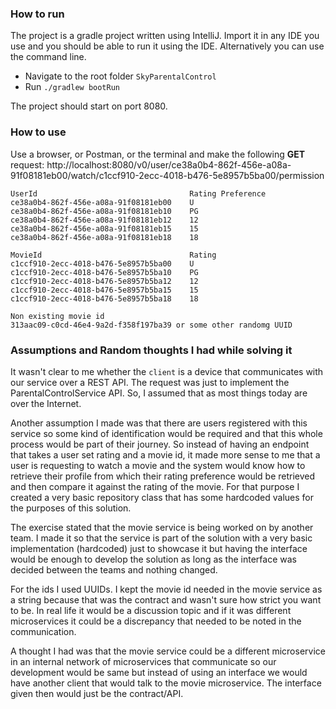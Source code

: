 ### How to run
The project is a gradle project written using IntelliJ.
Import it in any IDE you use and you should be able to run it using the IDE.
Alternatively you can use the command line.

* Navigate to the root folder `SkyParentalControl`
* Run `./gradlew bootRun`

The project should start on port 8080.

### How to use
Use a browser, or Postman, or the terminal and make the following **GET** request:
http://localhost:8080/v0/user/ce38a0b4-862f-456e-a08a-91f08181eb00/watch/c1ccf910-2ecc-4018-b476-5e8957b5ba00/permission
```
UserId                                  Rating Preference
ce38a0b4-862f-456e-a08a-91f08181eb00    U
ce38a0b4-862f-456e-a08a-91f08181eb10    PG
ce38a0b4-862f-456e-a08a-91f08181eb12    12
ce38a0b4-862f-456e-a08a-91f08181eb15    15
ce38a0b4-862f-456e-a08a-91f08181eb18    18

MovieId                                 Rating
c1ccf910-2ecc-4018-b476-5e8957b5ba00    U
c1ccf910-2ecc-4018-b476-5e8957b5ba10    PG
c1ccf910-2ecc-4018-b476-5e8957b5ba12    12
c1ccf910-2ecc-4018-b476-5e8957b5ba15    15
c1ccf910-2ecc-4018-b476-5e8957b5ba18    18

Non existing movie id
313aac09-c0cd-46e4-9a2d-f358f197ba39 or some other randomg UUID
```

### Assumptions and Random thoughts I had while solving it
It wasn't clear to me whether the `client` is a device that communicates with 
our service over a REST API. The request was just to implement the 
ParentalControlService API. So, I assumed that as most things today are over
the Internet.

Another assumption I made was that there are users registered with this
service so some kind of identification would be required and that this whole
process would be part of their journey. So instead of having an endpoint that
takes a user set rating and a movie id, it made more sense to me that a user
is requesting to watch a movie and the system would know how to retrieve their
profile from which their rating preference would be retrieved and then compare
it against the rating of the movie. For that purpose I created a very basic
repository class that has some hardcoded values for the purposes of this
solution.

The exercise stated that the movie service is being worked on by another team.
I made it so that the service is part of the solution with a very basic
implementation (hardcoded) just to showcase it but having the interface would
be enough to develop the solution as long as the interface was decided between 
the teams and nothing changed.

For the ids I used UUIDs. I kept the movie id needed in the movie service as
a string because that was the contract and wasn't sure how strict you want 
to be. In real life it would be a discussion topic and if it was different 
microservices it could be a discrepancy that needed to be noted in the 
communication.

A thought I had was that the movie service could be a different microservice
in an internal network of microservices that communicate so our development
would be same but instead of using an interface we would have another client
that would talk to the movie microservice. The interface given then would just
be the contract/API.